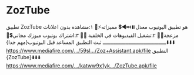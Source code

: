 # ZozTube
تطبيق ZozTube هو تطبيق اليوتيوب معدل⏸️⏭️◀️💲
مميزاته⚡🤑
١:مشاهدة بدون اعلانات مزعجة🎫🎥
٢:تشغيل الفيديوهات في الخلفية 📲📶
٣:اشتراك يوتيوب ميوزك مجاني💲🤑
ــــــــــــــــــــــــــــــــــــــــــ
ثبت التطبيق المساعد قبل اليوتيوب{مهم جدا}⬇️⬇️⬇️
https://www.mediafire.com/.../59sl.../Zoz+Assistant.apk/file
التطبيق {ZozTube}⬇️⬇️⬇️
https://www.mediafire.com/.../katww9x1yk.../ZozTube.apk/file

